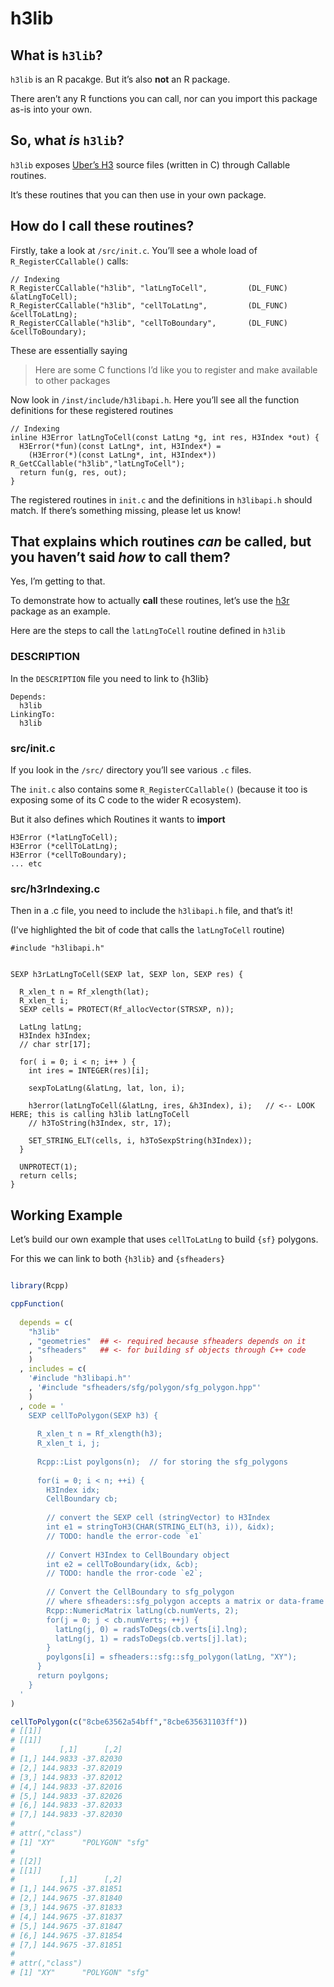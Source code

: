 
# h3lib

## What is `h3lib`?

`h3lib` is an R pacakge. But it’s also **not** an R package.

There aren’t any R functions you can call, nor can you import this
package as-is into your own.

## So, what *is* `h3lib`?

`h3lib` exposes [Uber’s H3](https://h3geo.org/) source files (written in
C) through Callable routines.

It’s these routines that you can then use in your own package.

## How do I call these routines?

Firstly, take a look at `/src/init.c`. You’ll see a whole load of
`R_RegisterCCallable()` calls:

    // Indexing
    R_RegisterCCallable("h3lib", "latLngToCell",         (DL_FUNC) &latLngToCell);
    R_RegisterCCallable("h3lib", "cellToLatLng",         (DL_FUNC) &cellToLatLng);
    R_RegisterCCallable("h3lib", "cellToBoundary",       (DL_FUNC) &cellToBoundary);

These are essentially saying

> Here are some C functions I’d like you to register and make available
> to other packages

Now look in `/inst/include/h3libapi.h`. Here you’ll see all the function
definitions for these registered routines

    // Indexing
    inline H3Error latLngToCell(const LatLng *g, int res, H3Index *out) {
      H3Error(*fun)(const LatLng*, int, H3Index*) =
        (H3Error(*)(const LatLng*, int, H3Index*)) R_GetCCallable("h3lib","latLngToCell");
      return fun(g, res, out);
    }

The registered routines in `init.c` and the definitions in `h3libapi.h`
should match. If there’s something missing, please let us know!

## That explains which routines *can* be called, but you haven’t said *how* to call them?

Yes, I’m getting to that.

To demonstrate how to actually **call** these routines, let’s use the
[h3r](https://github.com/symbolixau/h3r) package as an example.

Here are the steps to call the `latLngToCell` routine defined in `h3lib`

### DESCRIPTION

In the `DESCRIPTION` file you need to link to {h3lib}

    Depends:
      h3lib
    LinkingTo:
      h3lib

### src/init.c

If you look in the `/src/` directory you’ll see various `.c` files.

The `init.c` also contains some `R_RegisterCCallable()` (because it too
is exposing some of its C code to the wider R ecosystem).

But it also defines which Routines it wants to **import**

    H3Error (*latLngToCell);
    H3Error (*cellToLatLng);
    H3Error (*cellToBoundary);
    ... etc

### src/h3rIndexing.c

Then in a .c file, you need to include the `h3libapi.h` file, and that’s
it!

(I’ve highlighted the bit of code that calls the `latLngToCell` routine)


    #include "h3libapi.h"


    SEXP h3rLatLngToCell(SEXP lat, SEXP lon, SEXP res) {

      R_xlen_t n = Rf_xlength(lat);
      R_xlen_t i;
      SEXP cells = PROTECT(Rf_allocVector(STRSXP, n));

      LatLng latLng;
      H3Index h3Index;
      // char str[17];

      for( i = 0; i < n; i++ ) {
        int ires = INTEGER(res)[i];

        sexpToLatLng(&latLng, lat, lon, i);

        h3error(latLngToCell(&latLng, ires, &h3Index), i);   // <-- LOOK HERE; this is calling h3lib latLngToCell
        // h3ToString(h3Index, str, 17);

        SET_STRING_ELT(cells, i, h3ToSexpString(h3Index));
      }

      UNPROTECT(1);
      return cells;
    }

## Working Example

Let’s build our own example that uses `cellToLatLng` to build `{sf}`
polygons.

For this we can link to both `{h3lib}` and `{sfheaders}`

``` r

library(Rcpp)

cppFunction(
  
  depends = c(
    "h3lib"
    , "geometries"  ## <- required because sfheaders depends on it
    , "sfheaders"   ## <- for building sf objects through C++ code
    )
  , includes = c(
    '#include "h3libapi.h"'
    , '#include "sfheaders/sfg/polygon/sfg_polygon.hpp"'
    )
  , code = '
    SEXP cellToPolygon(SEXP h3) {
    
      R_xlen_t n = Rf_xlength(h3);
      R_xlen_t i, j;
      
      Rcpp::List poylgons(n);  // for storing the sfg_polygons
      
      for(i = 0; i < n; ++i) {
        H3Index idx;
        CellBoundary cb;
        
        // convert the SEXP cell (stringVector) to H3Index
        int e1 = stringToH3(CHAR(STRING_ELT(h3, i)), &idx);
        // TODO: handle the error-code `e1`
        
        // Convert H3Index to CellBoundary object
        int e2 = cellToBoundary(idx, &cb);
        // TODO: handle the rror-code `e2`;
        
        // Convert the CellBoundary to sfg_polygon
        // where sfheaders::sfg_polygon accepts a matrix or data-frame
        Rcpp::NumericMatrix latLng(cb.numVerts, 2);
        for(j = 0; j < cb.numVerts; ++j) {
          latLng(j, 0) = radsToDegs(cb.verts[i].lng);
          latLng(j, 1) = radsToDegs(cb.verts[j].lat);
        }
        poylgons[i] = sfheaders::sfg::sfg_polygon(latLng, "XY");
      }
      return poylgons;
    }
  '
)

cellToPolygon(c("8cbe63562a54bff","8cbe635631103ff"))
# [[1]]
# [[1]]
#          [,1]      [,2]
# [1,] 144.9833 -37.82030
# [2,] 144.9833 -37.82019
# [3,] 144.9833 -37.82012
# [4,] 144.9833 -37.82016
# [5,] 144.9833 -37.82026
# [6,] 144.9833 -37.82033
# [7,] 144.9833 -37.82030
# 
# attr(,"class")
# [1] "XY"      "POLYGON" "sfg"    
# 
# [[2]]
# [[1]]
#          [,1]      [,2]
# [1,] 144.9675 -37.81851
# [2,] 144.9675 -37.81840
# [3,] 144.9675 -37.81833
# [4,] 144.9675 -37.81837
# [5,] 144.9675 -37.81847
# [6,] 144.9675 -37.81854
# [7,] 144.9675 -37.81851
# 
# attr(,"class")
# [1] "XY"      "POLYGON" "sfg"
```
